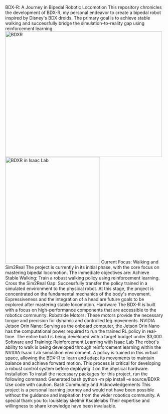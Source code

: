 BDX-R: A Journey in Bipedal Robotic Locomotion
This repository chronicles the development of BDX-R, my personal endeavor to create a bipedal robot inspired by Disney's BDX droids. The primary goal is to achieve stable walking and successfully bridge the simulation-to-reality gap using reinforcement learning.
<img width="500" height="401" alt="BDXR" src="https://github.com/user-attachments/assets/7b92c5b6-71ba-4746-a2d3-77d880e18014" />
<img width="302" height="340" alt="BDXR in Isaac Lab" src="https://github.com/user-attachments/assets/4f65d9e9-85ad-497f-b687-10c54377d0f2" />
Current Focus: Walking and Sim2Real
The project is currently in its initial phase, with the core focus on mastering bipedal locomotion. The immediate objectives are:
Achieve Stable Walking: Train a robust walking policy using reinforcement learning.
Cross the Sim2Real Gap: Successfully transfer the policy trained in a simulated environment to the physical robot.
At this stage, the project is concentrated on the fundamental mechanics of the body's movement. Expressiveness and the integration of a head are future goals to be explored after mastering stable locomotion.
Hardware
The BDX-R is built with a focus on high-performance components that are accessible to the robotics community:
Robstride Motors: These motors provide the necessary torque and precision for dynamic and controlled leg movements.
NVIDIA Jetson Orin Nano: Serving as the onboard computer, the Jetson Orin Nano has the computational power required to run the trained RL policy in real-time. The entire build is being developed with a target budget under $3,000.
Software and Training: Reinforcement Learning with Isaac Lab
The robot's ability to walk is being developed through reinforcement learning within the NVIDIA Isaac Lab simulation environment.
A policy is trained in this virtual space, allowing the BDX-R to learn and adapt its movements to maintain balance and achieve forward motion. This process is critical for developing a robust control system before deploying it on the physical hardware.
Installation
To install the necessary packages for this project, run the following command:
Generated bash
python -m pip install -e source/BDXR
Use code with caution.
Bash
Community and Acknowledgements
This project is a personal learning journey and would not have been possible without the guidance and inspiration from the wider robotics community. A special thank you to:
louislelay
skelmir
Kscalelabs
Their expertise and willingness to share knowledge have been invaluable.
